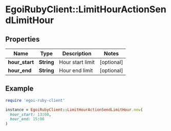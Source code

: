 # EgoiRubyClient::LimitHourActionSendLimitHour

## Properties

| Name | Type | Description | Notes |
| ---- | ---- | ----------- | ----- |
| **hour_start** | **String** | Hour start limit | [optional] |
| **hour_end** | **String** | Hour end limit | [optional] |

## Example

```ruby
require 'egoi-ruby-client'

instance = EgoiRubyClient::LimitHourActionSendLimitHour.new(
  hour_start: 13:00,
  hour_end: 15:00
)
```

